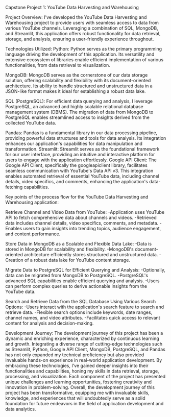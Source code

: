Capstone Project 1: YouTube Data Harvesting and Warehousing

Project Overview:
I've developed the YouTube Data Harvesting and Warehousing project to provide users with seamless access to data from various YouTube channels. Leveraging a combination of SQL, MongoDB, and Streamlit, this application offers robust functionality for data retrieval, storage, and analysis, ensuring a user-friendly experience throughout.

Technologies Utilized:
  Python: Python serves as the primary programming language driving the development of this application. Its versatility and extensive ecosystem of libraries enable efficient implementation of various functionalities, from data retrieval to visualization.

  MongoDB: MongoDB serves as the cornerstone of our data storage solution, offering scalability and flexibility with its document-oriented architecture. Its ability to handle structured and unstructured data in a JSON-like format makes it ideal for establishing a robust data lake.
  
  SQL (PostgreSQL): For efficient data querying and analysis, I leverage PostgreSQL, an advanced and highly scalable relational database management system (DBMS). The migration of data from MongoDB to PostgreSQL enables streamlined access to insights derived from the collected YouTube data.
  
  Pandas: Pandas is a fundamental library in our data processing pipeline, providing powerful data structures and tools for data analysis. Its integration enhances our application's capabilities for data manipulation and transformation.
  Streamlit: Streamlit serves as the foundational framework for our user interface, providing an intuitive and interactive platform for users to engage with the application effortlessly.
  Google API Client: The Google API Client, specifically the googleapiclient library, facilitates seamless communication with YouTube's Data API v3. This integration enables automated retrieval of essential YouTube data, including channel details, video specifics, and comments, enhancing the application's data-fetching capabilities.

Key points of the process flow for the YouTube Data Harvesting and Warehousing application:

Retrieve Channel and Video Data from YouTube:
-Application uses YouTube API to fetch comprehensive data about channels and videos.
-Retrieved data includes channel details, video specifics, comments, and metadata.
-Enables users to gain insights into trending topics, audience engagement, and content performance.

Store Data in MongoDB as a Scalable and Flexible Data Lake:
-Data is stored in MongoDB for scalability and flexibility.
-MongoDB's document-oriented architecture efficiently stores structured and unstructured data.
-Creation of a robust data lake for YouTube content storage.

Migrate Data to PostgreSQL for Efficient Querying and Analysis:
-Optionally, data can be migrated from MongoDB to PostgreSQL.
-PostgreSQL's advanced SQL capabilities enable efficient querying and analysis.
-Users can perform complex queries to derive actionable insights from the YouTube data.

Search and Retrieve Data from the SQL Database Using Various Search Options:
-Users interact with the application's search feature to search and retrieve data.
-Flexible search options include keywords, date ranges, channel names, and video attributes.
-Facilitates quick access to relevant content for analysis and decision-making.

Development Journey:
The development journey of this project has been a dynamic and enriching experience, characterized by continuous learning and growth. Integrating a diverse range of cutting-edge technologies such as Streamlit, Python, Google API Client, MongoDB, PostgreSQL, and Pandas has not only expanded my technical proficiency but also provided invaluable hands-on experience in real-world application development.
By embracing these technologies, I've gained deeper insights into their functionalities and capabilities, honing my skills in data retrieval, storage, processing, and visualization. Each component of the project has presented unique challenges and learning opportunities, fostering creativity and innovation in problem-solving.
Overall, the development journey of this project has been transformative, equipping me with invaluable skills, knowledge, and experiences that will undoubtedly serve as a solid foundation for future endeavors in the field of application development and data analytics.

